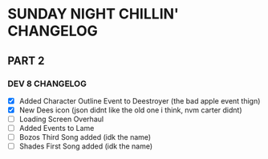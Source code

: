 # SUNDAY NIGHT CHILLIN' CHANGELOG

## PART 2
### DEV 8 CHANGELOG
- [x] Added Character Outline Event to Deestroyer (the bad apple event thign)
- [x] New Dees icon (json didnt like the old one i think, nvm carter didnt)
- [ ] Loading Screen Overhaul
- [ ] Added Events to Lame
- [ ] Bozos Third Song added (idk the name)
- [ ] Shades First Song added (idk the name)